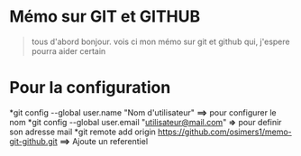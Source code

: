 Mémo sur GIT et GITHUB
======================
>tous d'abord bonjour.  vois ci mon mémo sur git et github qui, j'espere pourra aider certain <br/>

Pour la configuration
=====================

*git config --global user.name "Nom d'utilisateur" **==>** pour configurer le nom 
*git config --global user.email "utilisateur@mail.com" **=>** pour definir son adresse mail
*git remote add origin https://github.com/osimers1/memo-git-github.git **==>** Ajoute un referentiel